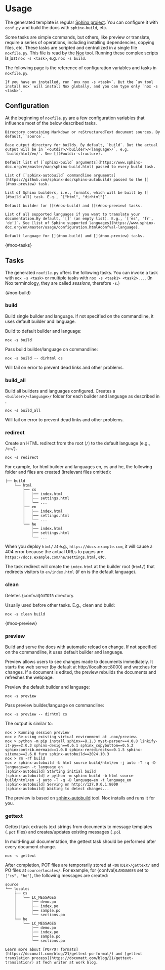 # Usage

The generated template is regular [Sphinx project](https://www.sphinx-doc.org). You can configure it with `conf.py` and build the docs with `sphinx-build`, etc.

Some tasks are simple commands, but others, like preview or translate, require a series of operations, including installing dependencies, copying files, etc. These tasks are scripted and centralized in a single file `noxfile.py`. This file is read by the [Nox] tool. Running these complex scripts is just `nox -s <task>`, e.g. `nox -s build`.

The following page is the reference of configuration variables and tasks in `noxfile.py`.

[Nox]: https://nox.thea.codes/

```{topic} Install Nox globally
If you have uv installed, run `uvx nox -s <task>`. But the `uv tool install nox` will install Nox globally, and you can type only `nox -s <task>`.
```

## Configuration

At the beginning of `noxfile.py` are a few configuration variables that influence most of the below described tasks.

```{confval} INDIR
Directory containing Markdown or reStructuredText document sources. By default, `source`.
```

```{confval} OUTDIR
Base output directory for builds. By default, `build`. But the actual output will be in `<outdir>/<builder>/<language>/`, e.g. `build/html/en/`. See [](#outdir-structure).
```

```{confval} DEFAULT_SPHINX_OPTS
Default list of [`sphinx-build` arguments](https://www.sphinx-doc.org/en/master/man/sphinx-build.html) passed to every build task.
```

```{confval} SPHINX_AUTOBUILD_OPTS
List of [`sphinx-autobuild` commandline arguments](https://github.com/sphinx-doc/sphinx-autobuild) passed to the [](#nox-preview) task.
```

```{confval} BUILDERS
List of Sphinx builders, i.e., formats, which will be built by [](#build_all) task. E.g., `["html", "dirhtml"]`.
```

```{confval} DEFAULT_BUILDER
Default builder for [](#nox-build) and [](#nox-preview) tasks.
```

```{confval} LANGUAGES
List of all supported languages if you want to translate your documentation.By default, `[]` (an empty list). E.g., `['es', 'fr', 'de']`. See [list of Sphinx supported languages](https://www.sphinx-doc.org/en/master/usage/configuration.html#confval-language).
```

```{confval} DEFAULT_LANGUAGE
Default language for [](#nox-build) and [](#nox-preview) tasks.
```

{#nox-tasks}

## Tasks

The generated `noxfile.py` offers the following tasks. You can invoke a task with `nox -s <task>` or multiple tasks with `nox -s <task1> <task2>...`. (In Nox terminology, they are called _sessions_, therefore `-s`.)

{#nox-build}

### build

Build single builder and language. If not specified on the commandline, it uses default builder and language.

Build to default builder and language:

```
nox -s build
```

Pass build builder/language on commandline:

```
nox -s build -- dirhtml cs
```

Will fail on error to prevent dead links and other problems.

### build_all

Build all builders and languages configured. Creates a `<builder>/<language>/` folder for each builder and language as described in [](#outdir-structure).

```
nox -s build_all
```

Will fail on error to prevent dead links and other problems.

### redirect

Create an HTML redirect from the root (`/`) to the default language (e.g., `/en/`).

```
nox -s redirect
```

For example, for html builder and languages en, cs and he, the following folder and files are created (irrelevant files omitted):

```
├── build
    └── html
        ├── cs
        │   ├── index.html
        │   ├── settings.html
        │   └── ...
        ├── en
        │   ├── index.html
        │   ├── settings.html
        │   └── ...
        └── he
            ├── index.html
            ├── settings.html
            └── ...
```

When you deploy `html/` at e.g., `https://docs.example.com`, it will cause a 404 error because the actual URLs to pages are `https://docs.example.com/he/settings.html`, etc.

The task redirect will create the `index.html` at the builder root (`html/`) that redirects visitors to `en/index.html` (if en is the default language).

### clean

Deletes {confval}`OUTDIR` directory.

Usually used before other tasks. E.g., clean and build:

```
nox -s clean build
```

{#nox-preview}

### preview

Build and serve the docs with automatic reload on change. If not specified on the commandline, it uses default builder and language.

Preview allows users to see changes made to documents immediately. It starts the web server (by default at http://localhost:8000) and watches for changes. If a document is edited, the preview rebuilds the documents and refreshes the webpage.

Preview the default builder and language:

```
nox -s preview
```

Pass preview builder/language on commandline:

```
nox -s preview -- dirhtml cs
```

The output is similar to:

```
nox > Running session preview
nox > Re-using existing virtual environment at .nox/preview.
nox > python -m pip install sphinx==8.1.3 myst-parser==4.0.0 linkify-it-py==2.0.3 sphinx-design==0.6.1 sphinx_copybutton==0.5.2 sphinxcontrib.mermaid==1.0.0 sphinx-reredirects==0.1.5 sphinx-sitemap==2.6.0 furo sphinx-autobuild==2024.10.3
nox > rm -rf build
nox > sphinx-autobuild -b html source build/html/en -j auto -T -q -D language=en -t language_en
[sphinx-autobuild] Starting initial build
[sphinx-autobuild] > python -m sphinx build -b html source build/html/en -j auto -T -q -D language=en -t language_en
[sphinx-autobuild] Serving on http://127.0.0.1:8000
[sphinx-autobuild] Waiting to detect changes...
```

The preview is based on [sphinx-autobuild](https://pypi.org/project/sphinx-autobuild/) tool. Nox installs and runs it for you.

### gettext

Gettext task extracts text strings from documents to message templates (`.pot` files) and creates/updates existing messages (`.po`).

In multi-lingual documentation, the gettext task should be performed after every document change.

```
nox -s gettext
```

After completion, POT files are temporarily stored at `<OUTDIR>/gettext/` and PO files at `source/locales/`. For example, for {confval}`LANGUAGES` set to `["cs", "he"]`, the following messages are created:

```
source
└── locales
    ├── cs
    │   └── LC_MESSAGES
    │       ├── demo.po
    │       ├── index.po
    │       ├── sample.po
    │       └── sections.po
    └── he
        └── LC_MESSAGES
            ├── demo.po
            ├── index.po
            ├── sample.po
            └── sections.po
```

```{seealso}
Learn more about [PO/POT formats](https://documatt.com/blog/21/gettext-po-format/) and [gettext translation process](https://documatt.com/blog/21/gettext-translation/) at Tech writer at work blog.
```
